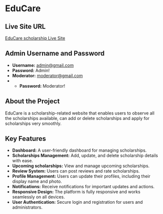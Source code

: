 # EduCare

## Live Site URL
[EduCare scholarship Live Site](https://edu-care-e1c6c.web.app/)

## Admin Username and Password
- **Username:** admin@gmail.com
- **Password:** Admin!
- **Moderator:** moderator@gmail.com
- - **Password:** Moderator!

## About the Project
EduCare is a scholarship-related website that enables users to observe all the scholarships available, can add or delete scholarships and apply for scholarships very smoothly.


## Key Features

- **Dashboard:** A user-friendly dashboard for managing scholarships.
- **Scholarships Management:** Add, update, and delete scholarship details with ease.
- **Upcoming scholarships:** View and manage upcoming scholarships.
- **Review System:** Users can post reviews and rate scholarships.
- **Profile Management:** Users can update their profiles, including their display name and photo.
- **Notifications:** Receive notifications for important updates and actions.
- **Responsive Design:** The platform is fully responsive and works seamlessly on all devices.
- **User Authentication:** Secure login and registration for users and administrators.
